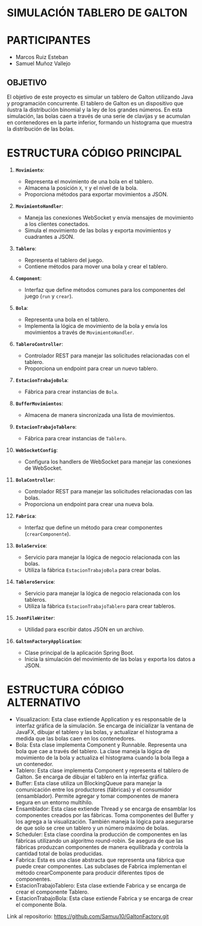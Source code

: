 # SIMULACIÓN TABLERO DE GALTON

# PARTICIPANTES

* Marcos Ruiz Esteban
* Samuel Muñoz Vallejo

## OBJETIVO
El objetivo de este proyecto es simular un tablero de Galton utilizando Java y programación concurrente. 
El tablero de Galton es un dispositivo que ilustra la distribución binomial y la ley de los grandes números. 
En esta simulación, las bolas caen a través de una serie de clavijas y se acumulan en contenedores en la parte inferior, 
formando un histograma que muestra la distribución de las bolas.

# ESTRUCTURA CÓDIGO PRINCIPAL

1. **`Movimiento`**:
   - Representa el movimiento de una bola en el tablero.
   - Almacena la posición `X`, `Y` y el nivel de la bola.
   - Proporciona métodos para exportar movimientos a JSON.

2. **`MovimientoHandler`**:
   - Maneja las conexiones WebSocket y envía mensajes de movimiento a los clientes conectados.
   - Simula el movimiento de las bolas y exporta movimientos y cuadrantes a JSON.

3. **`Tablero`**:
   - Representa el tablero del juego.
   - Contiene métodos para mover una bola y crear el tablero.

4. **`Component`**:
   - Interfaz que define métodos comunes para los componentes del juego (`run` y `crear`).

5. **`Bola`**:
   - Representa una bola en el tablero.
   - Implementa la lógica de movimiento de la bola y envía los movimientos a través de `MovimientoHandler`.

6. **`TableroController`**:
   - Controlador REST para manejar las solicitudes relacionadas con el tablero.
   - Proporciona un endpoint para crear un nuevo tablero.

7. **`EstacionTrabajoBola`**:
   - Fábrica para crear instancias de `Bola`.

8. **`BufferMovimientos`**:
   - Almacena de manera sincronizada una lista de movimientos.

9. **`EstacionTrabajoTablero`**:
   - Fábrica para crear instancias de `Tablero`.

10. **`WebSocketConfig`**:
    - Configura los handlers de WebSocket para manejar las conexiones de WebSocket.

11. **`BolaController`**:
    - Controlador REST para manejar las solicitudes relacionadas con las bolas.
    - Proporciona un endpoint para crear una nueva bola.

12. **`Fabrica`**:
    - Interfaz que define un método para crear componentes (`crearComponente`).

13. **`BolaService`**:
    - Servicio para manejar la lógica de negocio relacionada con las bolas.
    - Utiliza la fábrica `EstacionTrabajoBola` para crear bolas.

14. **`TableroService`**:
    - Servicio para manejar la lógica de negocio relacionada con los tableros.
    - Utiliza la fábrica `EstacionTrabajoTablero` para crear tableros.

15. **`JsonFileWriter`**:
    - Utilidad para escribir datos JSON en un archivo.

16. **`GaltonFactoryApplication`**:
    - Clase principal de la aplicación Spring Boot.
    - Inicia la simulación del movimiento de las bolas y exporta los datos a JSON.

# ESTRUCTURA CÓDIGO ALTERNATIVO

* Visualizacion:
Esta clase extiende Application y es responsable de la interfaz gráfica de la simulación. Se encarga de inicializar la ventana de JavaFX, dibujar el tablero y las bolas, y actualizar el histograma a medida que las bolas caen en los contenedores.  
* Bola:
Esta clase implementa Component y Runnable. Representa una bola que cae a través del tablero. La clase maneja la lógica de movimiento de la bola y actualiza el histograma cuando la bola llega a un contenedor.  
* Tablero:
Esta clase implementa Component y representa el tablero de Galton. Se encarga de dibujar el tablero en la interfaz gráfica.  
* Buffer:
Esta clase utiliza un BlockingQueue para manejar la comunicación entre los productores (fábricas) y el consumidor (ensamblador). Permite agregar y tomar componentes de manera segura en un entorno multihilo.  
* Ensamblador:
Esta clase extiende Thread y se encarga de ensamblar los componentes creados por las fábricas. Toma componentes del Buffer y los agrega a la visualización. También maneja la lógica para asegurarse de que solo se cree un tablero y un número máximo de bolas.  
* Scheduler:
Esta clase coordina la producción de componentes en las fábricas utilizando un algoritmo round-robin. Se asegura de que las fábricas produzcan componentes de manera equilibrada y controla la cantidad total de bolas producidas.  
* Fabrica:
Esta es una clase abstracta que representa una fábrica que puede crear componentes. Las subclases de Fabrica implementan el método crearComponente para producir diferentes tipos de componentes.  
* EstacionTrabajoTablero:
Esta clase extiende Fabrica y se encarga de crear el componente Tablero.  
* EstacionTrabajoBola:
Esta clase extiende Fabrica y se encarga de crear el componente Bola.





Link al repositorio:  https://github.com/Samuu10/GaltonFactory.git
